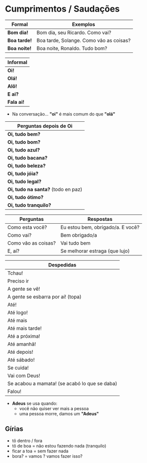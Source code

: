 # Cumprimentos / Saudações

| Formal         | Exemplos                                |
| --             | --                                      |
| **Bom dia!**   | Bom dia, seu Ricardo. Como vai?         |
| **Boa tarde!** | Boa tarde, Solange. Como vão as coisas? |
| **Boa noite!** | Boa noite, Ronaldo. Tudo bom?           |

| Informal     |
| --           |
| **Oi!**      |
| **Olá!**     |
| **Alô!**     |
| **E ai?**    |
| **Fala ai!** |

* Na conversação... **"oi"** é mais comum do que **"olá"**

| Perguntas depois de Oi               |
| --                                   |
| **Oi, tudo bem?**                    |
| **Oi, tudo bom?**                    |
| **Oi, tudo azul?**                   |
| **Oi, tudo bacana?**                 |
| **Oi, tudo beleza?**                 |
| **Oi, tudo jóia?**                   |
| **Oi, tudo legal?**                  |
| **Oi, tudo na santa?** (todo en paz) |
| **Oi, tudo ótimo?**                  |
| **Oi, tudo tranquilo?**              |

| Perguntas           | Respostas                         |
| --                  | --                                |
| Como esta você?     | Eu estou bem, obrigado/a. E você? |
| Como vai?           | Bem obrigado/a                    |
| Como vão as coisas? | Vai tudo bem                      |
| E, aí?              | Se melhorar estraga (que lujo)    |

| Despedidas                                              |
| --                                                      |
| Tchau!                                                  |
| Preciso ir                                              |
| A gente se vê!                                          |
| A gente se esbarra por aí! (topa)                       |
| Até!                                                    |
| Até logo!                                               |
| Até mais                                                |
| Até mais tarde!                                         |
| Até a próxima!                                          |
| Até amanhã!                                             |
| Até depois!                                             |
| Até sábado!                                             |
| Se cuida!                                               |
| Vai com Deus!                                           |
| Se acabou a mamata! (se acabó lo que se daba)           |
| Falou!                                                  |

* **Adeus** se usa quando:
  * você não quiser ver mais a pessoa
  * uma pessoa morre, damos um **"Adeus"**

## Gírias

* tô dentro / fora
* tô de boa = não estou fazendo nada (tranquilo)
* ficar a toa = sem fazer nada
* bora? = vamos ? vamos fazer isso?
